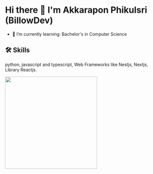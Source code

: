 
# Hi there 👋 I'm Akkarapon Phikulsri (BillowDev)

- 🌱 I’m currently learning: Bachelor's in Computer Science



<!-- ## 🚀 About Me
I'm a freelance web developer -->

## 🛠 Skills
  python, javascript and typescript, Web Frameworks like Nestjs, Nextjs, Library Reactjs.

<a href="https://github.com/404"><img src="https://github-readme-stats-eight-theta.vercel.app/api/top-langs/?username=billowdev&layout=compact&langs_count=6&theme=algolia" width="300"> 
</a>

